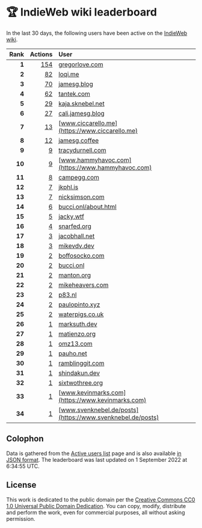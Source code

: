 # 🏆 IndieWeb wiki leaderboard

In the last 30 days, the following users have been active on the [IndieWeb wiki](https://indieweb.org).

| Rank | Actions | User |
|-----:|--------:|:-----|
| **1** | [154](https://indieweb.org/Special:Contributions/Gregorlove.com) | [gregorlove.com](https://gregorlove.com) |
| **2** | [82](https://indieweb.org/Special:Contributions/Loqi.me) | [loqi.me](https://loqi.me) |
| **3** | [70](https://indieweb.org/Special:Contributions/Jamesg.blog) | [jamesg.blog](https://jamesg.blog) |
| **4** | [62](https://indieweb.org/Special:Contributions/Tantek.com) | [tantek.com](https://tantek.com) |
| **5** | [29](https://indieweb.org/Special:Contributions/Kaja.sknebel.net) | [kaja.sknebel.net](https://kaja.sknebel.net) |
| **6** | [27](https://indieweb.org/Special:Contributions/Cali.jamesg.blog) | [cali.jamesg.blog](https://cali.jamesg.blog) |
| **7** | [13](https://indieweb.org/Special:Contributions/Www.ciccarello.me) | [www.ciccarello.me](https://www.ciccarello.me) |
| **8** | [12](https://indieweb.org/Special:Contributions/Jamesg.coffee) | [jamesg.coffee](https://jamesg.coffee) |
| **9** | [9](https://indieweb.org/Special:Contributions/Tracydurnell.com) | [tracydurnell.com](https://tracydurnell.com) |
| **10** | [9](https://indieweb.org/Special:Contributions/Www.hammyhavoc.com) | [www.hammyhavoc.com](https://www.hammyhavoc.com) |
| **11** | [8](https://indieweb.org/Special:Contributions/Campegg.com) | [campegg.com](https://campegg.com) |
| **12** | [7](https://indieweb.org/Special:Contributions/Jkphl.is) | [jkphl.is](https://jkphl.is) |
| **13** | [7](https://indieweb.org/Special:Contributions/Nicksimson.com) | [nicksimson.com](https://nicksimson.com) |
| **14** | [6](https://indieweb.org/Special:Contributions/Bucci.onl_about.html) | [bucci.onl/about.html](https://bucci.onl/about.html) |
| **15** | [5](https://indieweb.org/Special:Contributions/Jacky.wtf) | [jacky.wtf](https://jacky.wtf) |
| **16** | [4](https://indieweb.org/Special:Contributions/Snarfed.org) | [snarfed.org](https://snarfed.org) |
| **17** | [3](https://indieweb.org/Special:Contributions/Jacobhall.net) | [jacobhall.net](https://jacobhall.net) |
| **18** | [3](https://indieweb.org/Special:Contributions/Mikevdv.dev) | [mikevdv.dev](https://mikevdv.dev) |
| **19** | [2](https://indieweb.org/Special:Contributions/Boffosocko.com) | [boffosocko.com](https://boffosocko.com) |
| **20** | [2](https://indieweb.org/Special:Contributions/Bucci.onl) | [bucci.onl](https://bucci.onl) |
| **21** | [2](https://indieweb.org/Special:Contributions/Manton.org) | [manton.org](https://manton.org) |
| **22** | [2](https://indieweb.org/Special:Contributions/Mikeheavers.com) | [mikeheavers.com](https://mikeheavers.com) |
| **23** | [2](https://indieweb.org/Special:Contributions/P83.nl) | [p83.nl](https://p83.nl) |
| **24** | [2](https://indieweb.org/Special:Contributions/Paulopinto.xyz) | [paulopinto.xyz](https://paulopinto.xyz) |
| **25** | [2](https://indieweb.org/Special:Contributions/Waterpigs.co.uk) | [waterpigs.co.uk](https://waterpigs.co.uk) |
| **26** | [1](https://indieweb.org/Special:Contributions/Marksuth.dev) | [marksuth.dev](https://marksuth.dev) |
| **27** | [1](https://indieweb.org/Special:Contributions/Matienzo.org) | [matienzo.org](https://matienzo.org) |
| **28** | [1](https://indieweb.org/Special:Contributions/Omz13.com) | [omz13.com](https://omz13.com) |
| **29** | [1](https://indieweb.org/Special:Contributions/Pauho.net) | [pauho.net](https://pauho.net) |
| **30** | [1](https://indieweb.org/Special:Contributions/Ramblinggit.com) | [ramblinggit.com](https://ramblinggit.com) |
| **31** | [1](https://indieweb.org/Special:Contributions/Shindakun.dev) | [shindakun.dev](https://shindakun.dev) |
| **32** | [1](https://indieweb.org/Special:Contributions/Sixtwothree.org) | [sixtwothree.org](https://sixtwothree.org) |
| **33** | [1](https://indieweb.org/Special:Contributions/Www.kevinmarks.com) | [www.kevinmarks.com](https://www.kevinmarks.com) |
| **34** | [1](https://indieweb.org/Special:Contributions/Www.svenknebel.de_posts) | [www.svenknebel.de/posts](https://www.svenknebel.de/posts) |


## Colophon

Data is gathered from the [Active users list](https://indieweb.org/Special:ActiveUsers) page and is also available [in JSON format](https://github.com/jgarber623/indieweb-wiki-leaderboard/blob/main/data/leaderboard.json). The leaderboard was last updated on 1 September 2022 at 6:34:55 UTC.

## License

This work is dedicated to the public domain per the [Creative Commons CC0 1.0 Universal Public Domain Dedication](https://creativecommons.org/publicdomain/zero/1.0/). You can copy, modify, distribute and perform the work, even for commercial purposes, all without asking permission.
